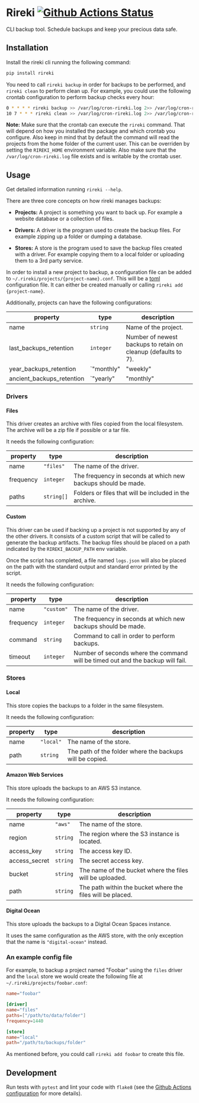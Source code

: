 # Rireki [![Github Actions Status](https://github.com/noeldemartin/rireki/workflows/Testing/badge.svg)](https://github.com/noeldemartin/rireki/actions)

CLI backup tool. Schedule backups and keep your precious data safe.

## Installation

Install the rireki cli running the following command:

```sh
pip install rireki
```

You need to call `rireki backup` in order for backups to be performed, and `rireki clean` to perform clean up. For example, you could use the following crontab configuration to perform backup checks every hour:

```sh
0 * * * * rireki backup >> /var/log/cron-rireki.log 2>> /var/log/cron-rireki.log
10 7 * * * rireki clean >> /var/log/cron-rireki.log 2>> /var/log/cron-rireki.log
```

**Note:** Make sure that the crontab can execute the `rireki` command. That will depend on how you installed the package and which crontab you configure. Also keep in mind that by default the command will read the projects from the home folder of the current user. This can be overriden by setting the `RIREKI_HOME` environment variable. Also make sure that the `/var/log/cron-rireki.log` file exists and is writable by the crontab user.

## Usage

Get detailed information running `rireki --help`.

There are three core concepts on how rireki manages backups:

- **Projects:** A project is something you want to back up. For example a website database or a collection of files.

- **Drivers:** A driver is the program used to create the backup files. For example zipping up a folder or dumping a database.

- **Stores:** A store is the program used to save the backup files created with a driver. For example copying them to a local folder or uploading them to a 3rd party service.

In order to install a new project to backup, a configuration file can be added to `~/.rireki/projects/{project-name}.conf`. This will be a [toml](https://github.com/toml-lang/toml) configuration file. It can either be created manually or calling `rireki add {project-name}`.

Additionally, projects can have the following configurations:

| property                  | type                                       | description  |
| ------------------------- |--------------------------------------------| -------------|
| name                      | `string`                                   | Name of the project. |
| last_backups_retention    | `integer`                                  | Number of newest backups to retain on cleanup (defaults to 7). |
| year_backups_retention    | `"monthly" | "weekly" | "none"`            | Frequency of backups newer than a year to retain on cleanup (defaults to `monthly`). |
| ancient_backups_retention | `"yearly" | "monthly" | "weekly" | "none"` | Frequency of backups older than a year to retain on cleanup (defaults to `yearly`). |

### Drivers

#### Files

This driver creates an archive with files copied from the local filesystem. The archive will be a zip file if possible or a tar file.

It needs the following configuration:

| property      | type          | description  |
| ------------- |---------------| -------------|
| name          | `"files"`     | The name of the driver. |
| frequency     | `integer`     | The frequency in seconds at which new backups should be made. |
| paths         | `string[]`    | Folders or files that will be included in the archive. |

#### Custom

This driver can be used if backing up a project is not supported by any of the other drivers. It consists of a custom script that will be called to generate the backup artifacts. The backup files should be placed on a path indicated by the `RIREKI_BACKUP_PATH` env variable.

Once the script has completed, a file named `logs.json` will also be placed on the path with the standard output and standard error printed by the script.

It needs the following configuration:

| property      | type          | description  |
| ------------- |---------------| -------------|
| name          | `"custom"`    | The name of the driver. |
| frequency     | `integer`     | The frequency in seconds at which new backups should be made. |
| command       | `string`      | Command to call in order to perform backups. |
| timeout       | `integer`     | Number of seconds where the command will be timed out and the backup will fail. |

### Stores

#### Local

This store copies the backups to a folder in the same filesystem.

It needs the following configuration:

| property      | type          | description  |
| ------------- |---------------| -------------|
| name          | `"local"`     | The name of the store. |
| path          | `string`      | The path of the folder where the backups will be copied. |

#### Amazon Web Services

This store uploads the backups to an AWS S3 instance.

It needs the following configuration:

| property      | type          | description  |
| ------------- |---------------| -------------|
| name          | `"aws"`       | The name of the store. |
| region        | `string`      | The region where the S3 instance is located. |
| access_key    | `string`      | The access key ID. |
| access_secret | `string`      | The secret access key. |
| bucket        | `string`      | The name of the bucket where the files will be uploaded. |
| path          | `string`      | The path within the bucket where the files will be placed. |

#### Digital Ocean

This store uploads the backups to a Digital Ocean Spaces instance.

It uses the same configuration as the AWS store, with the only exception that the name is `"digital-ocean"` instead.

### An example config file

For example, to backup a project named "Foobar" using the `files` driver and the `local` store we would create the following file at `~/.rireki/projects/foobar.conf`:

```toml
name="foobar"

[driver]
name="files"
paths=["/path/to/data/folder"]
frequency=1440

[store]
name="local"
path="/path/to/backups/folder"
```

As mentioned before, you could call `rireki add foobar` to create this file.

## Development

Run tests with `pytest` and lint your code with `flake8` (see the [Github Actions configuration](.github/workflows/testing.yml) for more details).
